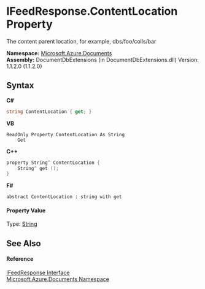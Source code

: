 # IFeedResponse.ContentLocation Property 
 

The content parent location, for example, dbs/foo/colls/bar

**Namespace:**&nbsp;<a href="856b2e23-9c8b-2618-f913-67d85d500616">Microsoft.Azure.Documents</a><br />**Assembly:**&nbsp;DocumentDbExtensions (in DocumentDbExtensions.dll) Version: 1.1.2.0 (1.1.2.0)

## Syntax

**C#**<br />
``` C#
string ContentLocation { get; }
```

**VB**<br />
``` VB
ReadOnly Property ContentLocation As String
	Get
```

**C++**<br />
``` C++
property String^ ContentLocation {
	String^ get ();
}
```

**F#**<br />
``` F#
abstract ContentLocation : string with get

```


#### Property Value
Type: <a href="http://msdn2.microsoft.com/en-us/library/s1wwdcbf" target="_blank">String</a>

## See Also


#### Reference
<a href="cbcd444d-ffe1-6199-9c3a-29fa6b4f474e">IFeedResponse Interface</a><br /><a href="856b2e23-9c8b-2618-f913-67d85d500616">Microsoft.Azure.Documents Namespace</a><br />
